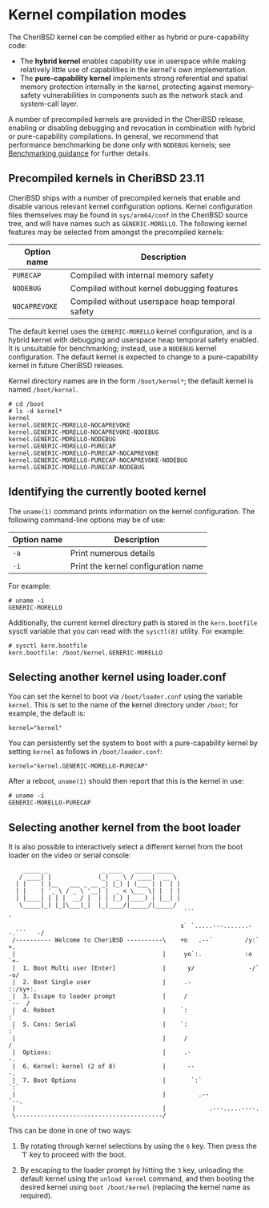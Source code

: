 # Kernel compilation modes

The CheriBSD kernel can be compiled either as hybrid or pure-capability code:

- The **hybrid kernel** enables capability use in userspace while making
  relatively little use of capabilities in the kernel's own implementation.
- The **pure-capability kernel** implements strong referential and spatial
  memory protection internally in the kernel, protecting against memory-safety
  vulnerabilities in components such as the network stack and system-call
  layer.

A number of precompiled kernels are provided in the CheriBSD release, enabling
or disabling debugging and revocation in combination with hybrid or
pure-capability compilations.
In general, we recommend that performance benchmarking be done only with
`NODEBUG` kernels; see [Benchmarking guidance](../benchmarking/README.md) for
further details.

## Precompiled kernels in CheriBSD 23.11

CheriBSD ships with a number of precompiled kernels that enable and disable
various relevant kernel configuration options.
Kernel configuration files themselves may be found in `sys/arm64/conf` in the
CheriBSD source tree, and will have names such as `GENERIC-MORELLO`.
The following kernel features may be selected from amongst the precompiled
kernels:

| Option name   | Description |
|---------------|-------------|
| `PURECAP`     | Compiled with internal memory safety |
| `NODEBUG`     | Compiled without kernel debugging features |
| `NOCAPREVOKE` | Compiled without userspace heap temporal safety |

The default kernel uses the `GENERIC-MORELLO` kernel
configuration, and is a hybrid kernel with debugging and userspace heap
temporal safety enabled.
It is unsuitable for benchmarking; instead, use a `NODEBUG` kernel
configuration.
The default kernel is expected to change to a pure-capability kernel in future
CheriBSD releases.

Kernel directory names are in the form `/boot/kernel*`; the default kernel is
named `/boot/kernel`.

```
# cd /boot
# ls -d kernel*
kernel
kernel.GENERIC-MORELLO-NOCAPREVOKE
kernel.GENERIC-MORELLO-NOCAPREVOKE-NODEBUG
kernel.GENERIC-MORELLO-NODEBUG
kernel.GENERIC-MORELLO-PURECAP
kernel.GENERIC-MORELLO-PURECAP-NOCAPREVOKE
kernel.GENERIC-MORELLO-PURECAP-NOCAPREVOKE-NODEBUG
kernel.GENERIC-MORELLO-PURECAP-NODEBUG
```

## Identifying the currently booted kernel

The `uname(1)` command prints information on the kernel configuration.
The following command-line options may be of use:

| Option name | Description                         |
|-------------|-------------------------------------|
| `-a`        | Print numerous details              |
| `-i`        | Print the kernel configuration name |

For example:

```
# uname -i
GENERIC-MORELLO
```

Additionally, the current kernel directory path is stored in the `kern.bootfile` sysctl variable
that you can read with the `sysctl(8)` utility. For example:

```
# sysctl kern.bootfile
kern.bootfile: /boot/kernel.GENERIC-MORELLO
```

## Selecting another kernel using loader.conf

You can set the kernel to boot via `/boot/loader.conf` using the variable
`kernel`.
This is set to the name of the kernel directory under `/boot`; for example,
the default is:

```
kernel="kernel"
```

You can persistently set the system to boot with a pure-capability kernel by
setting `kernel` as follows in `/boot/loader.conf`:

```
kernel="kernel.GENERIC-MORELLO-PURECAP"
```

After a reboot, `uname(1)` should then report that this is the kernel in use:

```
# uname -i
GENERIC-MORELLO-PURECAP
```

## Selecting another kernel from the boot loader

It is also possible to interactively select a different kernel from the boot
loader on the video or serial console:

```
    _____ _               _ ____   _____ _____
   / ____| |             (_)  _ \ / ____|  __ \
  | |    | |__   ___ _ __ _| |_) | (___ | |  | |
  | |    | '_ \ / _ \ '__| |  _ < \___ \| |  | |
  | |____| | | |  __/ |  | | |_) |____) | |__| |
   \_____|_| |_|\___|_|  |_|____/|_____/|_____/
                                                 ```                        `
                                                s` `.....---.......--.```   -/
 /---------- Welcome to CheriBSD ----------\    +o   .--`         /y:`      +.
 |                                         |     yo`:.            :o      `+-
 |  1. Boot Multi user [Enter]             |      y/               -/`   -o/
 |  2. Boot Single user                    |     .-                  ::/sy+:.
 |  3. Escape to loader prompt             |     /                     `--  /
 |  4. Reboot                              |    `:                          :`
 |  5. Cons: Serial                        |    `:                          :`
 |                                         |     /                          /
 |  Options:                               |     .-                        -.
 |  6. Kernel: kernel (2 of 8)             |      --                      -.
 |  7. Boot Options                        |       `:`                  `:`
 |                                         |         .--             `--.
 |                                         |            .---.....----.
 \-----------------------------------------/
```

This can be done in one of two ways:

1. By rotating through kernel selections by using the `6` key.  Then press the
   `1' key to proceed with the boot.

2. By escaping to the loader prompt by hitting the `3` key, unloading the
   default kernel using the `unload kernel` command, and then booting the
   desired kernel using `boot /boot/kernel` (replacing the kernel name as
   required).
